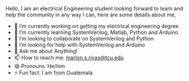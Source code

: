 Hello, I am an electrical Engineering student looking forward to learn and help the community in any way I can, 
here are some details about me,

- 🔭 I’m currently working on getting my electrical engineering degree
- 🌱 I’m currently learning SystemVerilog, Matlab, Python and Arduino
- 👯 I’m looking to collaborate on SystemVerilog and Python
- 🤔 I’m looking for help with SystemVerilog and Arduino
- 💬 Ask me about Anything!
- 📫 How to reach me: marlon.s.rivas@tcu.edu
- 😄 Pronouns: He/him
- ⚡ Fun fact: I am from Guatemala 

<!--
**marlonsrivas/marlonsrivas** is a ✨ _special_ ✨ repository because its `README.md` (this file) appears on your GitHub profile.

Here are some ideas to get you started:

